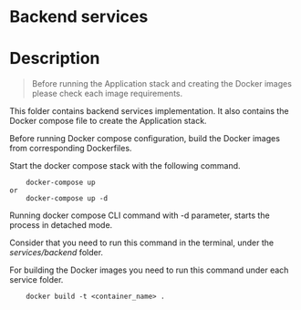 # Backend services

# Description 

> Before running the Application stack and creating the Docker images please check each image requirements.

This folder contains backend services implementation. It also contains the Docker compose file to create the Application stack.

Before running Docker compose configuration, build the Docker images from corresponding Dockerfiles.

Start the docker compose stack with the following command.
```
    docker-compose up
or
    docker-compose up -d
```

Running docker compose CLI command with -d parameter, starts the process in detached mode.

Consider that you need to run this command in the terminal, under the _services/backend_ folder.

For building the Docker images you need to run this command under each service folder.

```
    docker build -t <container_name> .
```